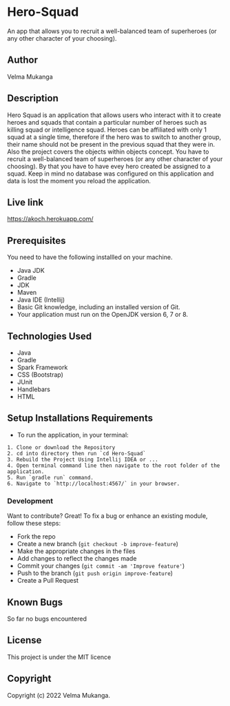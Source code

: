 # Hero-Squad
An app that allows you to recruit a well-balanced team of superheroes (or any other character of your choosing).

## Author
Velma Mukanga

## Description
Hero Squad is an application that allows users who interact with it to create heroes and squads that contain a particular number of heroes such as killing squad or intelligence squad. Heroes can be affiliated with only 1 squad at a single time, therefore if the hero was to switch to another group, their name should not be present in the previous squad that they were in.
Also the project covers the objects within objects concept. You have to recruit a well-balanced team of superheroes (or any other character of your choosing). By that you have to have evey hero created be assigned to a squad. Keep in mind no database was configured on this application and data is lost the moment you reload the application.

## Live link
 https://akoch.herokuapp.com/

## Prerequisites
You need to have the following installled on your machine.
- Java JDK
- Gradle
- JDK
- Maven
- Java IDE (Intellij)
- Basic Git knowledge, including an installed version of Git.
- Your application must run on the OpenJDK version 6, 7 or 8.

## Technologies Used 

- Java 
- Gradle
- Spark Framework
- CSS (Bootstrap)
- JUnit 
- Handlebars 
- HTML

## Setup Installations Requirements
   * To run the application, in your terminal:

    1. Clone or download the Repository
    2. cd into directory then run `cd Hero-Squad`
    3. Rebuild the Project Using Intellij IDEA or ...
    4. Open terminal command line then navigate to the root folder of the application.
    5. Run `gradle run` command.
    6. Navigate to `http://localhost:4567/` in your browser.
  

### Development
Want to contribute? Great!
To fix a bug or enhance an existing module, follow these steps:

- Fork the repo
- Create a new branch (`git checkout -b improve-feature`)
- Make the appropriate changes in the files
- Add changes to reflect the changes made
- Commit your changes (`git commit -am 'Improve feature'`)
- Push to the branch (`git push origin improve-feature`)
- Create a Pull Request 

## Known Bugs
So far no bugs encountered

## License
This project is under the MIT licence


## Copyright 
Copyright (c) 2022 Velma Mukanga.

 
